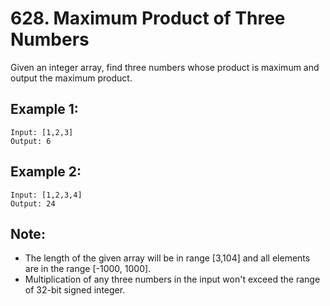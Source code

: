# 628. Maximum Product of Three Numbers

Given an integer array, find three numbers whose product is maximum and output the maximum product.

## Example 1:

```
Input: [1,2,3]
Output: 6
``` 

## Example 2:

```
Input: [1,2,3,4]
Output: 24
```

## Note:

* The length of the given array will be in range [3,104] and all elements are in the range [-1000, 1000].
* Multiplication of any three numbers in the input won't exceed the range of 32-bit signed integer.
